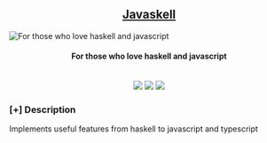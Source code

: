 <h2 align="center"><u>Javaskell</u></h2>

![For those who love haskell and javascript](images/banner.png)
<h4 align="center"> For those who love haskell and javascript </h4>

<p align="center">
<br>
    <img src="https://img.shields.io/badge/Open%20Source-Yes-orange?style=flat-square">
    <img src="https://img.shields.io/badge/Made%20In-USA-green?style=flat-square">
    <img src="https://img.shields.io/badge/Written%20In-Typescript and Javascript-blue?style=flat-square">
</p>

### [+] Description
Implements useful features from haskell to javascript and typescript



